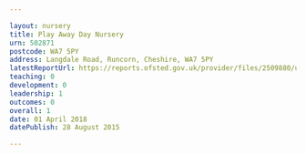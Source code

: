 ```yaml
---

layout: nursery
title: Play Away Day Nursery
urn: 502871
postcode: WA7 5PY
address: Langdale Road, Runcorn, Cheshire, WA7 5PY
latestReportUrl: https://reports.ofsted.gov.uk/provider/files/2509880/urn/502871.pdf
teaching: 0
development: 0
leadership: 1
outcomes: 0
overall: 1
date: 01 April 2018 
datePublish: 28 August 2015

---
```

